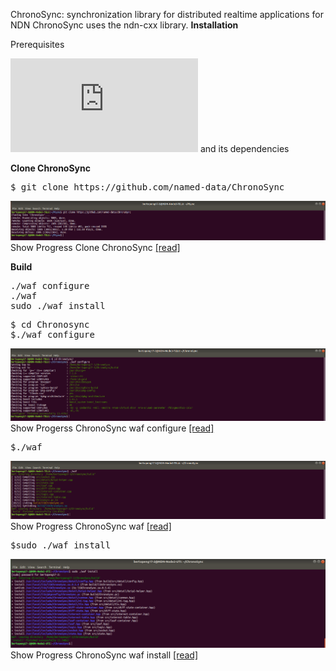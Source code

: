 ChronoSync: synchronization library for distributed realtime applications for NDN
ChronoSync uses the ndn-cxx library.
**Installation**

Prerequisites

![[ndn-cxx]](https://named-data.net/doc/ndn-cxx/current/INSTALL.html) and its dependencies

**Clone ChronoSync**
<pre>
$ git clone https://github.com/named-data/ChronoSync
</pre>
![[alt tag]](https://github.com/syaifulahdan/Mini-NDN-Work/blob/main/Assignment%202:NDNrg-Topology/NDNrg-Image-Node3/NDNrg-Image-ChronoSync-3/1-gitclone-chronosync3.png)
 Show Progress Clone ChronoSync [[read]](https://github.com/syaifulahdan/Mini-NDN-Work/blob/main/Assignment%202:NDNrg-Topology/NDNrg-Image-Node3/NDNrg-Image-ChronoSync-3/chronosync3-gitclone.txt)

**Build**
<pre>
./waf configure
./waf
sudo ./waf install
</pre>

<pre>
$ cd Chronosync
$./waf configure
</pre>
![[alt tag]](https://github.com/syaifulahdan/Mini-NDN-Work/blob/main/Assignment%202:NDNrg-Topology/NDNrg-Image-Node3/NDNrg-Image-ChronoSync-3/2-chronosync3-waf-configure.png)
 Show Progerss ChronoSync waf configure [[read]](https://github.com/syaifulahdan/Mini-NDN-Work/blob/main/Assignment%202:NDNrg-Topology/NDNrg-Image-Node3/NDNrg-Image-ChronoSync-3/chronosync3-waf-configure.txt)

<pre>
$./waf
</pre>
![[alt tag]](https://github.com/syaifulahdan/Mini-NDN-Work/blob/main/Assignment%202:NDNrg-Topology/NDNrg-Image-Node3/NDNrg-Image-ChronoSync-3/3-chronosync3-waf.png)
 Show Progress ChronoSync waf [[read]](https://github.com/syaifulahdan/Mini-NDN-Work/blob/main/Assignment%202:NDNrg-Topology/NDNrg-Image-Node3/NDNrg-Image-ChronoSync-3/chronosync3-waf.txt)

<pre>
$sudo ./waf install
</pre>
![[alt tag]](https://github.com/syaifulahdan/Mini-NDN-Work/blob/main/Assignment%202:NDNrg-Topology/NDNrg-Image-Node2/NDNrg-Image-ChronoSync-2/4-chronosync2-waf-install.png)
 Show Progress ChronoSync waf install [[read]](https://github.com/syaifulahdan/Mini-NDN-Work/blob/main/Assignment%202:NDNrg-Topology/NDNrg-Image-Node2/chronosync2-waf-install.txt)
